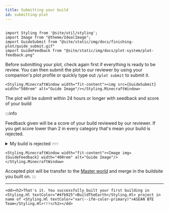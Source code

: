 ```yaml
---
title: Submitting your build
id: submitting-plot
---
```

```mdx-code-block

import Styling from '@site/util/styling';
import Image from "@theme/IdealImage";
import GuideSubmit from "@site/static/img/docs/finishing-plot/guide_submit.gif"
import GuideFeedback from "@site/static/img/docs/plot-system/plot-feedback.png"

```

Before submitting your plot, check again first if everything is ready to be review. You can then submit the plot to our reviewer by using your companion's plot profile or quickly type out `/plot submit` to submit it.

```mdx-code-block
<Styling.MinecraftWindow width="fit-content"><img src={GuideSubmit} width="500rem" alt="Guide Image"/></Styling.MinecraftWindow>
```

The plot will be submit within 24 hours or longer with seedback and score of your build

:::info

Feedback given will be a score of your build reviewed by our reviewer.
If you get score lower than 2 in every category that's mean your build is rejected.

<details>
<summary>My build is rejected <small>❔❔❔</small></summary> 
Don't worry, everyone made mistake. go back to your plot and you'll see improvement message from reviewer to you to fix it.
Submit your plot again with your improvement and you'll suddently get approve by our member!
</details>

```mdx-code-block
<Styling.MinecraftWindow width="fit-content"><Image img={GuideFeedback} width="400rem" alt="Guide Image"/></Styling.MinecraftWindow>
```

Accepted plot will be transfer to the [Master world](../../visiting#1-master-server) and merge in the buildsite you built on.
:::

---

```mdx-code-block
<dd><h2>That's it. You successfully built your first building in <Styling.Hl textColor="#4fb925">BuildTheEarth</Styling.Hl> project in name of <Styling.Hl textColor="var(--ifm-color-primary)">ASEAN BTE Team</Styling.Hl>!!!</h2></dd>
```